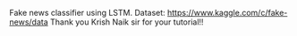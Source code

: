 Fake news classifier using LSTM.
Dataset: https://www.kaggle.com/c/fake-news/data
Thank you Krish Naik sir for your tutorial!!
